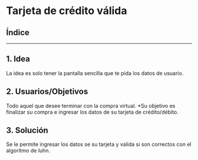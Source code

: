 # Tarjeta de crédito válida

## Índice



***

## 1. Idea

La idea es solo tener la pantalla sencilla que te pida los datos de usuario. 

## 2. Usuarios/Objetivos

Todo aquel que desee terminar con la compra virtual.
 *Su objetivo es finalizar su compra e ingresar los datos de su tarjeta de crédito/débito.

## 3. Solución

Se le permite ingresar los datos se su tarjeta y valida si son correctos con el algoritmo de luhn.



